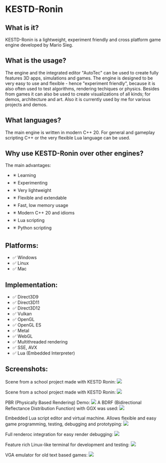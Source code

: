 # KESTD-Ronin
## What is it?
KESTD-Ronin is a lightweight, experiment friendly and cross platform game engine developed by Mario Sieg.

## What is the usage?
The engine and the integrated editor "AutoTec" can be used to create fully features 3D apps, simulations and games.
The engine is designed to be very easy to use and flexible - hence "experiment friendly", because 
it is also often used to test algorithms, rendering techiques or physics.
Besides from games it can also be used to create visualizations of all kinds; for demos, architecture and art.
Also it is currently used by me for various projects and demos.

## What languages?
The main engine is written in modern C++ 20.
For general and gameplay scripting C++ or the very flexible Lua language can be used.

## Why use KESTD-Ronin over other engines?
The main advantages:
- :eight_pointed_black_star: Learning
- :eight_pointed_black_star: Experimenting
- :eight_pointed_black_star: Very lightweight
- :eight_pointed_black_star: Flexible and extendable
- :eight_pointed_black_star: Fast, low memory usage
- :eight_pointed_black_star: Modern C++ 20 and idioms
- :eight_pointed_black_star: Lua scripting
- :eight_pointed_black_star: Python scripting

## Platforms:
- :white_check_mark: Windows
- :white_check_mark: Linux
- :white_check_mark: Mac

## Implementation:
- :white_check_mark: Direct3D9
- :white_check_mark: Direct3D11
- :white_check_mark: Direct3D12
- :white_check_mark: Vulkan
- :white_check_mark: OpenGL
- :white_check_mark: OpenGL ES
- :white_check_mark: Metal
- :white_check_mark: WebGL
- :white_check_mark: Multithreaded rendering
- :white_check_mark: SSE, AVX
- :white_check_mark: Lua (Embedded Interpreter)

## Screenshots:
Scene from a school project made with KESTD Ronin:
![](https://i.imgur.com/hsalb8I.png)

Scene from a school project made with KESTD Ronin:
![](https://i.imgur.com/zyCs9yA.png)

PBR (Physically Based Rendering) Demo:
![](https://i.imgur.com/fDpW76X.jpg)
A BDRF (Bidirectional Reflectance Distribution Function) with GGX was used:
![](https://i.imgur.com/DSEGsN8.png)

Embedded Lua script editor and virtual machine. Allows flexible and easy
game programming, testing, debugging and prototyping:
![](https://i.imgur.com/pxP9NIv.png)

Full renderoc integration for easy render debugging:
![](https://i.imgur.com/I77S9Z3.png)

Feature rich Linux-like terminal for development and testing:
![](https://i.imgur.com/G6wEpb8.png)

VGA emulator for old text based games:
![](https://i.imgur.com/h1A2El8.png)

